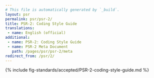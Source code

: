 ```yaml
---
# This file is automatically generated by `_build`.
layout: psr
permalink: psr/psr-2/
title: PSR-2: Coding Style Guide
translations:
 - name: English (official)
additional:
 - name: PSR-2: Coding Style Guide
 - name: PSR-2 Meta Document
   path: /pages/psr/psr-2/meta
redirect_from: /psr/2/
---
```


{% include fig-standards/accepted/PSR-2-coding-style-guide.md %}

